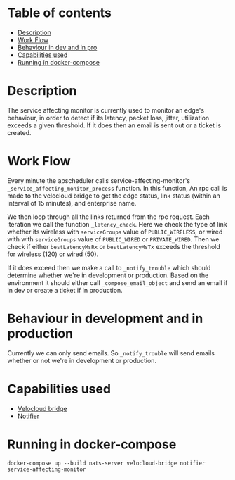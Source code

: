 # Table of contents
  * [Description](#description)
  * [Work Flow](#work-flow)
  * [Behaviour in dev and in pro](#behaviour-in-development-and-in-production)
  * [Capabilities used](#capabilities-used) 
  * [Running in docker-compose](#running-in-docker-compose)

# Description
The service affecting monitor is currently used to monitor an edge's behaviour, in order to detect if its latency,
packet loss, jitter, utilization exceeds a given threshold. If it does then an email is sent out or a ticket is created.
# Work Flow
Every minute the apscheduler calls service-affecting-monitor's `_service_affecting_monitor_process` function. In this 
function, An rpc call is made to the velocloud bridge to get the edge status, link status (within an interval of 15 minutes),
and enterprise name. 

We then loop through all the links returned from the rpc request. Each iteration we call the function `_latency_check`. 
Here we check the type of link whether its wireless with `serviceGroups` value of `PUBLIC_WIRELESS`, or wired with
 with `serviceGroups` value of `PUBLIC_WIRED` or `PRIVATE_WIRED`. Then we check if either `bestLatencyMsRx` or 
 `bestLatencyMsTx` exceeds the threshold for wireless (120) or wired (50).
 
 If it does exceed then we make a call to `_notify_trouble` which should determine whether we're in development or 
 production. Based on the environment it should either call `_compose_email_object` and send an email if in dev or create a ticket if in
 production. 
 
# Behaviour in development and in production
Currently we can only send emails. So `_notify_trouble` will send emails whether or not we're in development or production.

# Capabilities used
- [Velocloud bridge](../velocloud-bridge/README.md)
- [Notifier](../notifier/README.md)
# Running in docker-compose
`docker-compose up --build nats-server velocloud-bridge notifier service-affecting-monitor`
